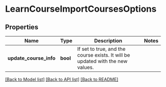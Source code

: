 # LearnCourseImportCoursesOptions

## Properties
Name | Type | Description | Notes
------------ | ------------- | ------------- | -------------
**update_course_info** | **bool** | If set to true, and the course exists. It will be updated with the new values. | 

[[Back to Model list]](../README.md#documentation-for-models) [[Back to API list]](../README.md#documentation-for-api-endpoints) [[Back to README]](../README.md)


